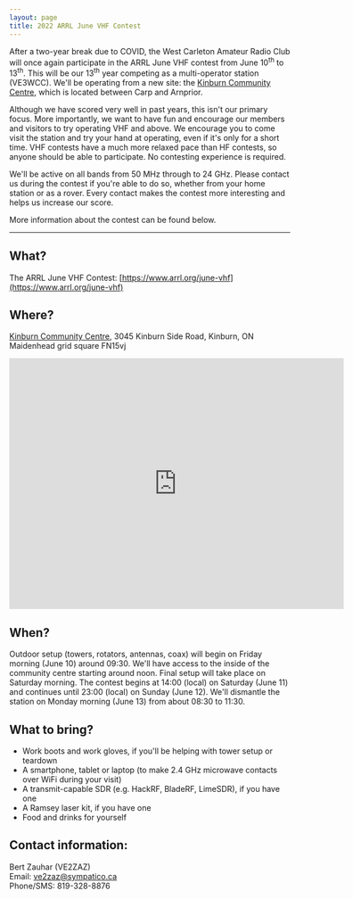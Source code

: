 ```yaml
---
layout: page
title: 2022 ARRL June VHF Contest
---
```


After a two-year break due to COVID, the West Carleton Amateur Radio Club will once again participate in the ARRL June VHF contest from June 10<sup>th</sup> to 13<sup>th</sup>. This will be our 13<sup>th</sup> year competing as a multi-operator station (VE3WCC). We'll be operating from a new site: the [Kinburn Community Centre](https://www.kinburn.ca/), which is located between Carp and Arnprior.

Although we have scored very well in past years, this isn't our primary focus. More importantly, we want to have fun and encourage our members and visitors to try operating VHF and above. We encourage you to come visit the station and try your hand at operating, even if it's only for a short time. VHF contests have a much more relaxed pace than HF contests, so anyone should be able to participate. No contesting experience is required.

We'll be active on all bands from 50 MHz through to 24 GHz. Please contact us during the contest if you're able to do so, whether from your home station or as a rover. Every contact makes the contest more interesting and helps us increase our score.

More information about the contest can be found below.

-----

What?
-----

The ARRL June VHF Contest: [https://www.arrl.org/june-vhf](https://www.arrl.org/june-vhf)

Where?
------

[Kinburn Community Centre](https://www.kinburn.ca/), 3045 Kinburn Side Road, Kinburn, ON  
Maidenhead grid square FN15vj

<iframe src="https://www.google.com/maps/embed?pb=!1m18!1m12!1m3!1d2801.793598741986!2d-76.1893590843448!3d45.39333424619007!2m3!1f0!2f0!3f0!3m2!1i1024!2i768!4f13.1!3m3!1m2!1s0x4cd1f5c48e4c2959%3A0x2f3da9989ea48c03!2sKinburn%20Community%20Centre!5e0!3m2!1sen!2sca!4v1652758616920!5m2!1sen!2sca" width="600" height="450" style="border:0;" allowfullscreen="" loading="lazy" referrerpolicy="no-referrer-when-downgrade"></iframe>

When?
-----

Outdoor setup (towers, rotators, antennas, coax) will begin on Friday morning (June 10) around 09:30. We'll have access to the inside of the community centre starting around noon. Final setup will take place on Saturday morning. The contest begins at 14:00 (local) on Saturday (June 11) and continues until 23:00 (local) on Sunday (June 12). We'll dismantle the station on Monday morning (June 13) from about 08:30 to 11:30.

What to bring?
--------------

* Work boots and work gloves, if you'll be helping with tower setup or teardown
* A smartphone, tablet or laptop (to make 2.4 GHz microwave contacts over WiFi during your visit)
* A transmit-capable SDR (e.g. HackRF, BladeRF, LimeSDR), if you have one
* A Ramsey laser kit, if you have one
* Food and drinks for yourself

Contact information:
--------------------

Bert Zauhar (VE2ZAZ)  
Email: [ve2zaz@sympatico.ca](mailto:ve2zaz@sympatico.ca)  
Phone/SMS: 819-328-8876
